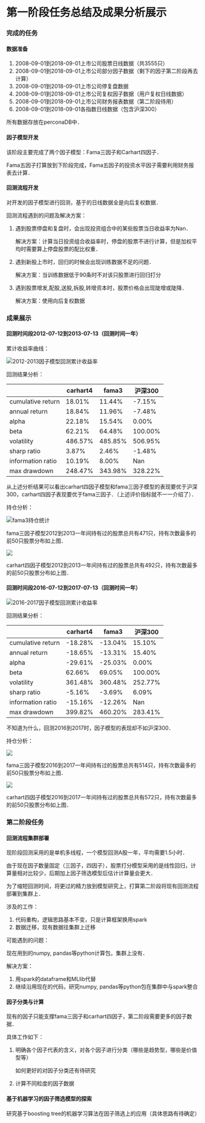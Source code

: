 # 第一阶段任务总结及成果分析展示

### 完成的任务

#### 数据准备

1. 2008-09-01到2018-09-01上市公司股票日线数据（共3555只）
2. 2008-09-01到2018-09-01上市公司部分因子数据（剩下的因子第二阶段再去计算）
3. 2008-09-01到2018-09-01上市公司停复盘数据
4. 2008-09-01到2018-09-01上市公司复权因子数据（用户复权日线数据）
5. 2008-09-01到2018-09-01上市公司财务报表数据（第二阶段待用）
6. 2008-09-01到2018-09-01各指数日线数据（包含沪深300）

所有数据存放在perconaDB中．

#### 因子模型开发

该阶段主要完成了两个因子模型：Fama三因子和Carhart四因子．

Fama五因子打算放到下阶段完成，Fama五因子的投资水平因子需要利用财务报表去计算．

#### 回测流程开发

对开发的因子模型进行回测，基于的日线数据全是向后复权数据．

回测流程遇到的问题及解决方案：

1. 遇到股票停盘和复盘时，会出现投资组合中的某些股票当日收益率为Nan．

   解决方案：计算当日投资组合收益率时，停盘的股票不进行计算，但是加权平均时需要算上停盘股票的配比权重．

2. 遇到新股上市时，回归的时候会出现训练数据不足的问题．

   解决方案：当训练数据低于90条时不对该只股票进行回归打分

3. 遇到股票增发,配股,送股,拆股,转增资本时，股票价格会出现陡增或陡降．

   解决方案：使用向后复权数据

### 成果展示

#### 回测时间段2012-07-12到2013-07-13（回测时间一年）

累计收益率曲线：

![2012-2013因子模型回测累计收益率](/home/chaochao/Desktop/多因子量化选股/2012-2013.png)



回测结果分析：

|                   | carhart4 | fama3   | 沪深300 |
| ----------------- | -------- | ------- | ------- |
| cumulative return | 18.01%   | 11.44%  | -7.15%  |
| annual return     | 18.84%   | 11.96%  | -7.48%  |
| alpha             | 22.18%   | 15.54%  | 0.00%   |
| beta              | 62.21%   | 64.48%  | 100.00% |
| volatility        | 486.57%  | 485.85% | 506.95% |
| sharp ratio       | 3.87%    | 2.46%   | -1.48%  |
| information ratio | 10.19%   | 8.00%   | Nan     |
| max drawdown      | 248.47%  | 343.98% | 328.22% |

从上述分析结果可以看出carhart四因子模型和fama三因子模型的表现要优于沪深300，carhart四因子表现要优于fama三因子．（上述评价指标就不一一介绍了）．

持仓分析：

![fama3持仓统计](/home/chaochao/Desktop/多因子量化选股/fama3-2012-2013.png)

fama三因子模型2012到2013一年间持有过的股票总共有471只，持有次数最多的前50只股票分布如上图．

![](/home/chaochao/Desktop/多因子量化选股/carhart4-2012-2013.png)

carhart四因子模型2012到2013一年间持有过的股票总共有492只，持有次数最多的前50只股票分布如上图．

#### 回测时间段2016-07-12到2017-07-13（回测时间一年）

![2016-2017因子模型回测累计收益率](/home/chaochao/Desktop/多因子量化选股/2016-2017.png)

回测结果分析：

|                   | carhart4 | fama3   | 沪深300 |
| ----------------- | -------- | ------- | ------- |
| cumulative return | -18.28%  | -13.04% | 15.10%  |
| annual return     | -18.65%  | -13.31% | 15.40%  |
| alpha             | -29.61%  | -25.03% | 0.00%   |
| beta              | 62.66%   | 69.05%  | 100.00% |
| volatility        | 361.48%  | 360.48% | 252.77% |
| sharp ratio       | -5.16%   | -3.69%  | 6.09%   |
| information ratio | -15.16%  | -12.26% | Nan     |
| max drawdown      | 399.82%  | 460.20% | 283.41% |

不知道为什么，回测2016到2017时，因子模型的表现却不如沪深300．

持仓分析：

![](/home/chaochao/Desktop/多因子量化选股/fama3-2016-2017.png)

fama三因子模型2016到2017一年间持有过的股票总共有514只，持有次数最多的前50只股票分布如上图．

![](/home/chaochao/Desktop/多因子量化选股/carhart4-2016-2017.png)

carhart四因子模型2016到2017一年间持有过的股票总共有572只，持有次数最多的前50只股票分布如上图．

### 第二阶段任务

#### 回测流程集群部署

现阶段回测采用的是单机多线程，一个模型回测A股一年，平均需要1.5小时．

由于现在因子数量固定（三因子，四因子），股票打分模型采用的是线性回归，计算量相对比较少，后期加上因子筛选模型后估计计算量会更大．

为了缩短回测时间，将更过的精力放到模型研究上，打算第二阶段将现有回测流程部署到集群上．

涉及的工作：

1. 代码重构，逻辑思路基本不变，只是计算框架换用spark
2. 数据迁移，现有数据往集群上迁移

可能遇到的问题：

现在用到的numpy, pandas等python计算包，集群上没有．

解决方案：

1. 用spark的dataframe和MLlib代替
2. 继续沿用现在的代码，研究numpy, pandas等python包在集群中与spark整合

#### 因子分类与计算

现有的因子只能支撑fama三因子和carhart四因子，第二阶段需要更多的因子数据．

具体工作如下：

1. 明确各个因子代表的含义，对各个因子进行分类（哪些是趋势型，哪些是价值型等）

   如何更好的对因子分类还有待研究

2. 计算不同粒度的因子数据

#### 基于机器学习的因子筛选模型的探索

研究基于boosting tree的机器学习算法在因子筛选上的应用（具体思路有待确定）

